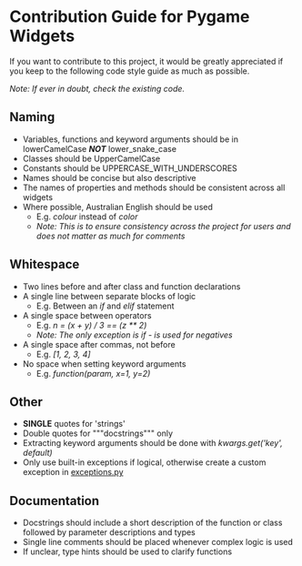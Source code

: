 # Contribution Guide for Pygame Widgets

If you want to contribute to this project, it would be greatly appreciated
if you keep to the following code style guide as much as possible.

_Note: If ever in doubt, check the existing code._

## Naming
* Variables, functions and keyword arguments should be in lowerCamelCase ***NOT*** lower_snake_case
* Classes should be UpperCamelCase
* Constants should be UPPERCASE_WITH_UNDERSCORES
* Names should be concise but also descriptive
* The names of properties and methods should be consistent across all widgets
* Where possible, Australian English should be used
  * E.g. _colour_ instead of _color_
  * _Note: This is to ensure consistency across the project for users and does not matter as much for comments_

## Whitespace
* Two lines before and after class and function declarations
* A single line between separate blocks of logic
  * E.g. Between an _if_ and _elif_ statement
* A single space between operators
  * E.g. _n = (x + y) / 3 == (z ** 2)_
  * _Note: The only exception is if - is used for negatives_
* A single space after commas, not before
  * E.g. _[1, 2, 3, 4]_
* No space when setting keyword arguments
  * E.g. _function(param, x=1, y=2)_

## Other
* **SINGLE** quotes for 'strings'
* Double quotes for """docstrings""" only
* Extracting keyword arguments should be done with _kwargs.get('key', default)_
* Only use built-in exceptions if logical, otherwise create a custom exception in <a href="https://github.com/AustL/PygameWidgets/blob/master/pygame_widgets/exceptions/exceptions.py" target="_blank">exceptions.py</a>

## Documentation
* Docstrings should include a short description of the function or class followed by parameter descriptions and types
* Single line comments should be placed whenever complex logic is used
* If unclear, type hints should be used to clarify functions
